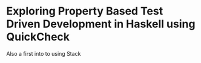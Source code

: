 # Exploring Property Based Test Driven Development in Haskell using QuickCheck

Also a first into to using Stack
